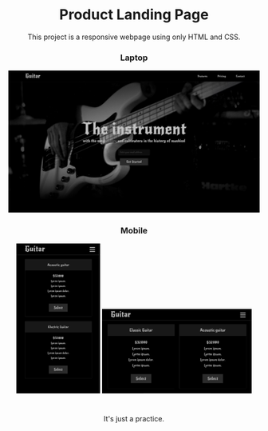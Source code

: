 <div align="center">
  <h1>Product Landing Page</h1>
</div>

<p align="center">This project is a responsive webpage using only HTML and CSS.</p>


<div align="center">
  <h3>Laptop</h3>
</div>
<p align="center">
  <img src="ss/screen-1600x900.png">
</p>


<div align="center">
  <h3>Mobile</h3>
</div>
<p align="center">
  <img src="ss/screen-375x667.png" height="300">
  <img src="ss/screen-667x375.png" width="300">
</p>

<h1></h1>
<p align="center">It's just a practice.</p>